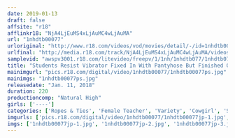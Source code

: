 ```yaml
---
date: 2019-01-13
draft: false
affsite: "r18"
afflinkr18: "NjA4LjEuMS4xLjAuMC4wLjAuMA"
url: "1nhdtb00077"
urloriginal: "http://www.r18.com/videos/vod/movies/detail/-/id=1nhdtb00077"
urlfinal: "http://media.r18.com/track/NjA4LjEuMS4xLjAuMC4wLjAuMA/videos/vod/movies/detail/-/id=1nhdtb00077"
samplevid: "awspv3001.r18.com/litevideo/freepv/1/1nh/1nhdtb077/1nhdtb077_dmb_w.mp4"
title: "Students Resist Vibrator Fixed In With Pantyhose But Finished Off With Aphrodisiac Cumming Everywhere - Reverse Home Visit To Teacher's House"
mainimgurl: "pics.r18.com/digital/video/1nhdtb00077/1nhdtb00077ps.jpg"
mainimgs: "1nhdtb00077ps.jpg"
releasedate: "Jan. 11, 2018"
duration: 220
productioncomp: "Natural High"
girls: ['----']
categories: ['Ropes & Ties', 'Female Teacher', 'Variety', 'Cowgirl', 'Substance Use', 'Sex Toys', 'Hi-Def']
imgurls: ['pics.r18.com/digital/video/1nhdtb00077/1nhdtb00077jp-1.jpg', 'pics.r18.com/digital/video/1nhdtb00077/1nhdtb00077jp-2.jpg', 'pics.r18.com/digital/video/1nhdtb00077/1nhdtb00077jp-3.jpg', 'pics.r18.com/digital/video/1nhdtb00077/1nhdtb00077jp-4.jpg', 'pics.r18.com/digital/video/1nhdtb00077/1nhdtb00077jp-5.jpg', 'pics.r18.com/digital/video/1nhdtb00077/1nhdtb00077jp-6.jpg', 'pics.r18.com/digital/video/1nhdtb00077/1nhdtb00077jp-7.jpg', 'pics.r18.com/digital/video/1nhdtb00077/1nhdtb00077jp-8.jpg', 'pics.r18.com/digital/video/1nhdtb00077/1nhdtb00077jp-9.jpg', 'pics.r18.com/digital/video/1nhdtb00077/1nhdtb00077jp-10.jpg', 'pics.r18.com/digital/video/1nhdtb00077/1nhdtb00077jp-11.jpg', 'pics.r18.com/digital/video/1nhdtb00077/1nhdtb00077jp-12.jpg', 'pics.r18.com/digital/video/1nhdtb00077/1nhdtb00077jp-13.jpg', 'pics.r18.com/digital/video/1nhdtb00077/1nhdtb00077jp-14.jpg', 'pics.r18.com/digital/video/1nhdtb00077/1nhdtb00077jp-15.jpg', 'pics.r18.com/digital/video/1nhdtb00077/1nhdtb00077jp-16.jpg', 'pics.r18.com/digital/video/1nhdtb00077/1nhdtb00077jp-17.jpg', 'pics.r18.com/digital/video/1nhdtb00077/1nhdtb00077jp-18.jpg', 'pics.r18.com/digital/video/1nhdtb00077/1nhdtb00077jp-19.jpg', 'pics.r18.com/digital/video/1nhdtb00077/1nhdtb00077jp-20.jpg']
imgs: ['1nhdtb00077jp-1.jpg', '1nhdtb00077jp-2.jpg', '1nhdtb00077jp-3.jpg', '1nhdtb00077jp-4.jpg', '1nhdtb00077jp-5.jpg', '1nhdtb00077jp-6.jpg', '1nhdtb00077jp-7.jpg', '1nhdtb00077jp-8.jpg', '1nhdtb00077jp-9.jpg', '1nhdtb00077jp-10.jpg', '1nhdtb00077jp-11.jpg', '1nhdtb00077jp-12.jpg', '1nhdtb00077jp-13.jpg', '1nhdtb00077jp-14.jpg', '1nhdtb00077jp-15.jpg', '1nhdtb00077jp-16.jpg', '1nhdtb00077jp-17.jpg', '1nhdtb00077jp-18.jpg', '1nhdtb00077jp-19.jpg', '1nhdtb00077jp-20.jpg']
---
```

